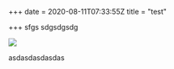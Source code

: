 +++
date = 2020-08-11T07:33:55Z
title = "test"

+++
sfgs sdgsdgsdg

![](uploads/d_tsotsorkov_sm.jpg)

asdasdasdasdas